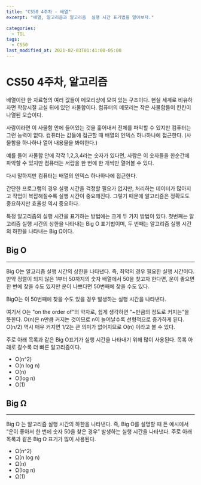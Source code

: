 ```yaml
---
title: "CS50 4주차 - 배열"
excerpt: "배열, 알고리즘과 알고리즘  실행 시간 표기법을 알아보자."

categories:
  - TIL
tags:
  - CS50
last_modified_at: 2021-02-03T01:41:00-05:00
---
```


# CS50 4주차, 알고리즘

배열이란 한 자료형의 여러 값들이 메모리상에 모여 있는 구조이다. 
현실 세계로 비유하자면 학창시절 교실 뒤에 있던 사물함이다. 컴퓨터의 메모리는 작은 사물함들이 칸칸이 나열된 모습이다.

사람이라면 이 사물함 안에 들어있는 것을 훑어내서 전체를 파악할 수 있지만 컴퓨터는 그런 능력이 없다. 컴퓨터는 값들에 접근할 때 배열의 인덱스 하나하나에 접근한다. (사물함을 하나하나 열어 내용물을 봐야한다.)

예를 들어 사물함 안에 각각 1,2,3,4라는 숫자가 있다면, 사람은 이 숫자들을 한순간에 파악할 수 있지만 컴퓨터는 서랍을 한 번에 한 개씩만 열어볼 수 있다.

다시 말하지만 컴퓨터는 배열의 인덱스 하나하나에 접근한다. 


간단한 프로그램의 경우 실행 시간을 걱정할 필요가 없지만, 처리하는 데이터가 많아지고 작업이 복잡해질수록 실행 시간이 중요해진다. 그렇기 때문에 알고리즘은 정확도도 중요하지만 효율성 역시 중요하다. 

특정 알고리즘의 실행 시간을 표기하는 방법에는 크게 두 가지 방법이 있다. 
첫번째는 알고리즘 실행 시간의 상한을 나타내는 Big O 표기법이며, 두 번째는 알고리즘 실행 시간의 하한을 나타내는  Big Ω이다.



## Big O
***

Big O는 알고리즘 실행 시간의 상한을 나타낸다. 즉, 최악의 경우 필요한 실행 시간이다.
만약 정렬이 되지 않은 1부터 50까지의 숫자 배열에서 50을 찾고자 한다면, 운이 좋으면 한 번에 찾을 수도 있지만 운이 나쁘다면 50번째에 찾을 수도 있다. 

BigO는 이 50번째에 찾을 수도 있을 경우 발생하는 실행 시간을 나타낸다.


여기서 O는 "on the order of"의 약자로, 쉽게 생각하면 "~만큼의 정도로 커지는"을 뜻한다. O(n)은 n만큼 커지는 것이므로 n이 늘어날수록 선형적으로 증가하게 된다. O(n/2) 역시 매우 커지면 1/2는 큰 의미가 없어지므로 O(n) 이라고 볼 수 있다.

주로 아래 목록과 같은 Big O표기가 실행 시간을 나타내기 위해 많이 사용된다. 목록 아래로 갈수록 더 빠른 알고리즘이다.


+ O(n^2)
+ O(n log n)
+ O(n)
+ O(log n)
+ O(1)


## Big Ω
***

Big Ω 는 알고리즘 실행 시간의 하한을 나타낸다. 즉, Big O를 설명할 때 든 예시에서 “운이 좋아서 한 번에 숫자 50을 찾은 경우” 발생하는 실행 시간을 나타낸다. 
주로 아래 목록과 같은  Big Ω 표기가 많이 사용된다.


+ Ω(n^2)
+ Ω(n log n)
+ Ω(n)
+ Ω(log n)
+ Ω(1) 


